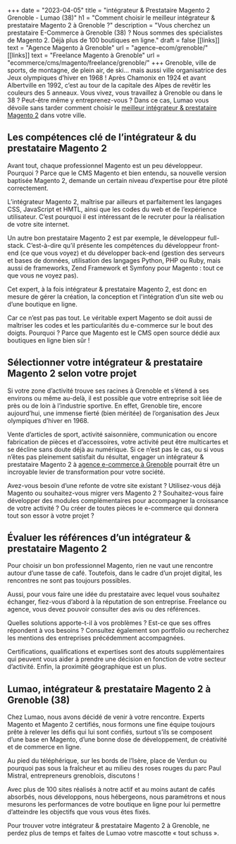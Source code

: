 +++
date = "2023-04-05"
title = "intégrateur & Prestataire Magento 2 Grenoble - Lumao (38)"
h1 = "Comment choisir le meilleur intégrateur & prestataire Magento 2 à Grenoble ?"
description = "Vous cherchez un prestataire E-Commerce à Grenoble (38) ? Nous sommes des spécialistes de Magento 2. Déjà plus de 100 boutiques en ligne."
draft = false
[[links]]
    text = "Agence Magento à Grenoble"
    url = "agence-ecom/grenoble/"
[[links]]
    text = "Freelance Magento à Grenoble"
    url = "ecommerce/cms/magento/freelance/grenoble/"
+++
Grenoble, ville de sports, de montagne, de plein air, de ski… mais aussi ville organisatrice des Jeux olympiques d’hiver en 1968 ! Après Chamonix en 1924 et avant Albertville en 1992, c’est au tour de la capitale des Alpes de revêtir les couleurs des 5 anneaux. Vous vivez, vous travaillez à Grenoble ou dans le 38 ? Peut-être même y entreprenez-vous ? Dans ce cas, Lumao vous dévoile sans tarder comment choisir le [meilleur intégrateur & prestataire Magento 2](/ecommerce/cms/magento/prestataire/) dans votre ville.

 ## Les compétences clé de l’intégrateur & du prestataire Magento 2

 Avant tout, chaque professionnel Magento est un peu développeur. Pourquoi ? Parce que le CMS Magento et bien entendu, sa nouvelle version baptisée Magento 2, demande un certain niveau d’expertise pour être piloté correctement.

 L’intégrateur Magento 2, maîtrise par ailleurs et parfaitement les langages CSS, JavaScript et HMTL, ainsi que les codes du web et de l’expérience utilisateur. C’est pourquoi il est intéressant de le recruter pour la réalisation de votre site internet.

 Un autre bon prestataire Magento 2 est par exemple, le développeur full-stack. C’est-à-dire qu’il présente les compétences du développeur front-end (ce que vous voyez) et du développer back-end (gestion des serveurs et bases de données, utilisation des langages Python, PHP ou Ruby, mais aussi de frameworks, Zend Framework et Symfony pour Magento : tout ce que vous ne voyez pas).

 Cet expert, à la fois intégrateur & prestataire Magento 2, est donc en mesure de gérer la création, la conception et l'intégration d’un site web ou d’une boutique en ligne.

 Car ce n’est pas pas tout. Le véritable expert Magento se doit aussi de maîtriser les codes et les particularités du e-commerce sur le bout des doigts. Pourquoi ? Parce que Magento est le CMS open source dédié aux boutiques en ligne bien sûr !

 ## Sélectionner votre intégrateur & prestataire Magento 2 selon votre projet

 Si votre zone d’activité trouve ses racines à Grenoble et s’étend à ses environs ou même au-delà, il est possible que votre entreprise soit liée de près ou de loin à l’industrie sportive. En effet, Grenoble tire, encore aujourd’hui, une immense fierté (bien méritée) de l’organisation des Jeux olympiques d’hiver en 1968.

 Vente d’articles de sport, activité saisonnière, communication ou encore fabrication de pièces et d’accessoires, votre activité peut être multicartes et se décline sans doute déjà au numérique. Si ce n’est pas le cas, ou si vous n’êtes pas pleinement satisfait du résultat, engager un intégrateur & prestataire Magento 2 à [agence e-commerce à Grenoble](/agence-ecom/grenoble/) pourrait être un incroyable levier de transformation pour votre société.

 Avez-vous besoin d’une refonte de votre site existant ? Utilisez-vous déjà Magento ou souhaitez-vous migrer vers Magento 2 ? Souhaitez-vous faire développer des modules complémentaires pour accompagner la croissance de votre activité ? Ou créer de toutes pièces le e-commerce qui donnera tout son essor à votre projet ?

 ## Évaluer les références d’un intégrateur & prestataire Magento 2

 Pour choisir un bon professionnel Magento, rien ne vaut une rencontre autour d’une tasse de café. Toutefois, dans le cadre d’un projet digital, les rencontres ne sont pas toujours possibles.

 Aussi, pour vous faire une idée du prestataire avec lequel vous souhaitez échanger, fiez-vous d’abord à la réputation de son entreprise. Freelance ou agence, vous devez pouvoir consulter des avis ou des références.

 Quelles solutions apporte-t-il à vos problèmes ? Est-ce que ses offres répondent à vos besoins ? Consultez également son portfolio ou recherchez les mentions des entreprises précédemment accompagnées.

 Certifications, qualifications et expertises sont des atouts supplémentaires qui peuvent vous aider à prendre une décision en fonction de votre secteur d’activité. Enfin, la proximité géographique est un plus.

 ## Lumao, intégrateur & prestataire Magento 2 à Grenoble (38)

 Chez Lumao, nous avons décidé de venir à votre rencontre. Experts Magento et Magento 2 certifiés, nous formons une fine équipe toujours prête à relever les défis qui lui sont confiés, surtout s’ils se composent d’une base en Magento, d’une bonne dose de développement, de créativité et de commerce en ligne.

 Au pied du téléphérique, sur les bords de l’Isère, place de Verdun ou pourquoi pas sous la fraîcheur et au milieu des roses rouges du parc Paul Mistral, entrepreneurs grenoblois, discutons !

 Avec plus de 100 sites réalisés à notre actif et au moins autant de cafés absorbés, nous développons, nous hébergeons, nous paramétrons et nous mesurons les performances de votre boutique en ligne pour lui permettre d’atteindre les objectifs que vous vous êtes fixés.

 Pour trouver votre intégrateur & prestataire Magento 2 à Grenoble, ne perdez plus de temps et faites de Lumao votre mascotte « tout schuss ».
 
